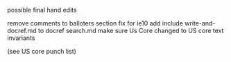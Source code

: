 


possible final hand edits

remove comments to balloters section
fix for ie10
add include write-and-docref.md to docref search.md
make sure Us Core changed to US core
text invariants

(see US core punch list)
